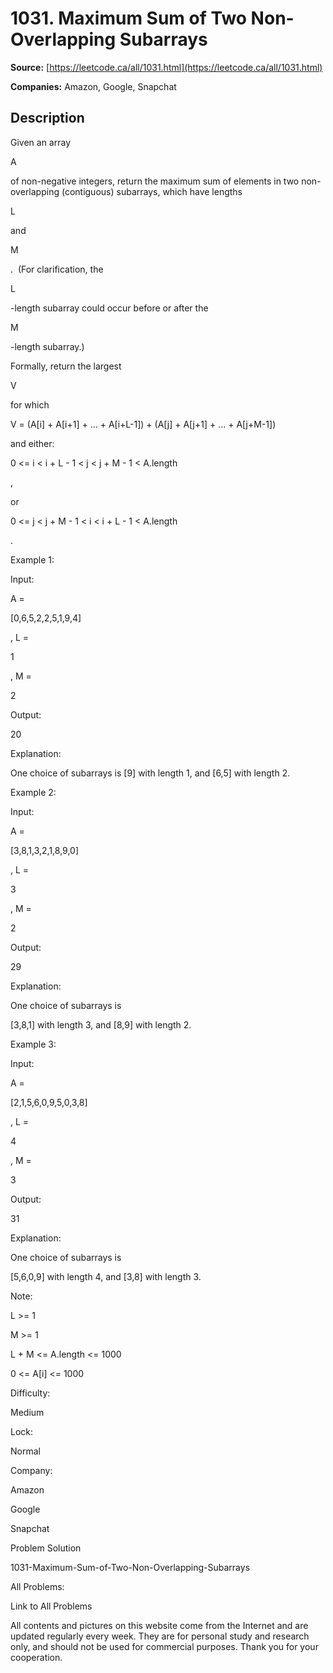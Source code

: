 # 1031. Maximum Sum of Two Non-Overlapping Subarrays

**Source:** [https://leetcode.ca/all/1031.html](https://leetcode.ca/all/1031.html)

**Companies:** Amazon, Google, Snapchat

## Description

Given an array

A

of non-negative integers, return the maximum sum of elements in
        two non-overlapping (contiguous) subarrays, which have lengths

L

and

M

.  (For clarification, the

L

-length subarray could occur
        before or after the

M

-length subarray.)

Formally, return the largest

V

for which

V = (A[i] + A[i+1] +
        ... + A[i+L-1]) + (A[j] + A[j+1] + ... + A[j+M-1])

and either:

0 <= i < i + L - 1 < j < j + M - 1 < A.length

,

or

0 <= j < j + M - 1 < i < i + L - 1 < A.length

.

Example 1:

Input:

A =

[0,6,5,2,2,5,1,9,4]

, L =

1

, M =

2

Output:

20

Explanation:

One choice of subarrays is [9] with length 1, and [6,5] with length 2.

Example 2:

Input:

A =

[3,8,1,3,2,1,8,9,0]

, L =

3

, M =

2

Output:

29

Explanation:

One choice of subarrays is

[3,8,1] with length 3, and [8,9] with length 2.

Example 3:

Input:

A =

[2,1,5,6,0,9,5,0,3,8]

, L =

4

, M =

3

Output:

31

Explanation:

One choice of subarrays is

[5,6,0,9] with length 4, and [3,8] with length 3.

Note:

L >= 1

M >= 1

L + M <= A.length <= 1000

0 <= A[i] <= 1000

Difficulty:

Medium

Lock:

Normal

Company:

Amazon

Google

Snapchat

Problem Solution

1031-Maximum-Sum-of-Two-Non-Overlapping-Subarrays

All Problems:

Link to All Problems

All contents and pictures on this website come from the Internet and are updated regularly every week. They are for personal study and research only, and should not be used for commercial purposes. Thank you for your cooperation.

